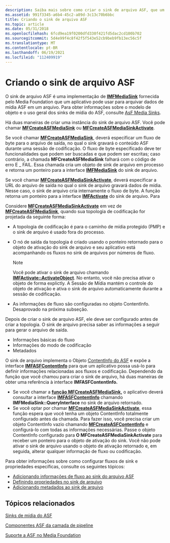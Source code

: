 ```yaml
---
description: Saiba mais sobre como criar o sink de arquivo ASF, que um aplicativo pode usar para arquivar dados de mídia ASF em um arquivo.
ms.assetid: 991f3345-a6b4-45c2-a89d-3c13c70b6bbc
title: Criando o sink de arquivo ASF
ms.topic: article
ms.date: 05/31/2018
ms.openlocfilehash: 6fcd9ea19f0200dfd330f421fd5dac2cd100b702
ms.sourcegitcommit: 5d4e99f4c8f42f5f543e52cb9beb9fb13ec56c5f
ms.translationtype: MT
ms.contentlocale: pt-BR
ms.lasthandoff: 06/19/2021
ms.locfileid: "112409919"
---
```

# <a name="creating-the-asf-file-sink"></a>Criando o sink de arquivo ASF

O sink de arquivo ASF é uma implementação de [**IMFMediaSink**](/windows/desktop/api/mfidl/nn-mfidl-imfmediasink) fornecida pelo Media Foundation que um aplicativo pode usar para arquivar dados de mídia ASF em um arquivo. Para obter informações sobre o modelo de objeto e o uso geral dos sinks de mídia do ASF, consulte [AsF Media Sinks](asf-media-sinks.md).

Há duas maneiras de criar uma instância do sink de arquivo ASF. Você pode chamar [**MFCreateASFMediaSink**](/windows/desktop/api/wmcontainer/nf-wmcontainer-mfcreateasfmediasink) ou [**MFCreateASFMediaSinkActivate**](/windows/desktop/api/wmcontainer/nf-wmcontainer-mfcreateasfmediasinkactivate).

Se você chamar [**MFCreateASFMediaSink**](/windows/desktop/api/wmcontainer/nf-wmcontainer-mfcreateasfmediasink), deverá especificar um fluxo de byte para o arquivo de saída, no qual o sink gravará o conteúdo ASF durante uma sessão de codificação. O fluxo de byte especificado deve ter funcionalidades que podem ser buscadas e que podem ser escritas; caso contrário, a chamada **MFCreateASFMediaSink** falhará com o código de erro E \_ FAIL. Essa chamada cria um objeto de sink de arquivo em processo e retorna um ponteiro para a interface [**IMFMediaSink**](/windows/desktop/api/mfidl/nn-mfidl-imfmediasink) do sink de arquivo.

Se você chamar [**MFCreateASFMediaSinkActivate**](/windows/desktop/api/wmcontainer/nf-wmcontainer-mfcreateasfmediasinkactivate), deverá especificar a URL do arquivo de saída no qual o sink de arquivo gravará dados de mídia. Nesse caso, o sink de arquivo cria internamente o fluxo de byte. A função retorna um ponteiro para a interface [**IMFActivate**](/windows/desktop/api/mfobjects/nn-mfobjects-imfactivate) do sink de arquivo. Para

Considere [**MFCreateASFMediaSinkActivate**](/windows/desktop/api/wmcontainer/nf-wmcontainer-mfcreateasfmediasinkactivate) em vez de [**MFCreateASFMediaSink**](/windows/desktop/api/wmcontainer/nf-wmcontainer-mfcreateasfmediasink), quando sua topologia de codificação for projetada da seguinte forma:

-   A topologia de codificação é para o caminho de mídia protegido (PMP) e o sink de arquivo é usado fora do processo.
-   O nó de saída da topologia é criado usando o ponteiro retornado para o objeto de ativação do sink de arquivo e seu aplicativo está acompanhando os fluxos no sink de arquivos por números de fluxo.
    > [!Note]  
    > Você pode ativar o sink de arquivo chamando [**IMFActivate::ActivateObject**](/windows/desktop/api/mfobjects/nf-mfobjects-imfactivate-activateobject). No entanto, você não precisa ativar o objeto de forma explictly. A Sessão de Mídia mantém o controle do objeto de ativação e ativa o sink de arquivo automaticamente durante a sessão de codificação.

     

-   As informações de fluxo são configuradas no objeto ContentInfo. Desaprovado na próxima subseção.

Depois de criar o sink de arquivo ASF, ele deve ser configurado antes de criar a topologia. O sink de arquivo precisa saber as informações a seguir para gerar o arquivo de saída.

-   Informações básicas do fluxo
-   Informações do modo de codificação
-   Metadados

O sink de arquivo implementa o Objeto [ContentInfo do ASF](asf-contentinfo-object.md) e expõe a interface [**IMFASFContentInfo**](/windows/desktop/api/wmcontainer/nn-wmcontainer-imfasfcontentinfo) para que um aplicativo possa usá-lo para definir informações relacionadas aos fluxos e codificação. Dependendo da função que você chamou para criar o sink de arquivo, há duas maneiras de obter uma referência à interface **IMFASFContentInfo.**

-   Se você chamar a [**função MFCreateASFMediaSink,**](/windows/desktop/api/wmcontainer/nf-wmcontainer-mfcreateasfmediasink) o aplicativo deverá consultar a interface [**IMFASFContentInfo**](/windows/desktop/api/wmcontainer/nn-wmcontainer-imfasfcontentinfo) chamando **IMFMediaSink::QueryInterface** no sink de arquivo retornado.
-   Se você optar por chamar [**MFCreateASFMediaSinkActivate**](/windows/desktop/api/wmcontainer/nf-wmcontainer-mfcreateasfmediasinkactivate), essa função espera que você tenha um objeto ContentInfo totalmente configurado antes da chamada. Para fazer isso, você precisa criar um objeto ContentInfo vazio chamando [**MFCreateASFContentInfo**](/windows/desktop/api/wmcontainer/nf-wmcontainer-mfcreateasfcontentinfo) e configurá-lo com todas as informações necessárias. Passe o objeto ContentInfo configurado para **O MFCreateASFMediaSinkActivate** para receber um ponteiro para o objeto de ativação do sink. Você não pode ativar o sink de arquivo usando o objeto de ativação retornado e, em seguida, alterar qualquer informação de fluxo ou codificação.

Para obter informações sobre como configurar fluxos de sink e propriedades específicas, consulte os seguintes tópicos:

-   [Adicionando informações de fluxo ao sink do arquivo ASF](adding-stream-information-to-the-asf-file-sink.md)
-   [Definindo propriedades no sink de arquivo](setting-properties-in-the-file-sink.md)
-   [Adicionando metadados ao sink de arquivo](adding-metadata-to-the-file-sink.md)

## <a name="related-topics"></a>Tópicos relacionados

<dl> <dt>

[Sinks de mídia do ASF](asf-media-sinks.md)
</dt> <dt>

[Componentes ASF da camada de pipeline](pipeline-layer-asf-components.md)
</dt> <dt>

[Suporte a ASF no Media Foundation](asf-support-in-media-foundation.md)
</dt> </dl>

 

 



